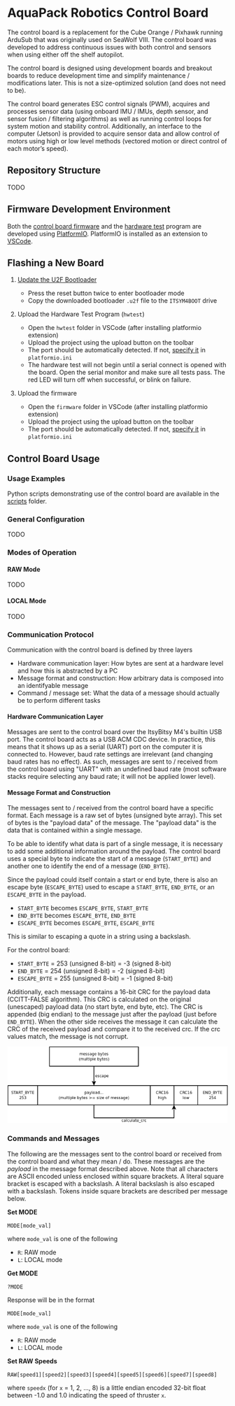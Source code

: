 # AquaPack Robotics Control Board

The control board is a replacement for the Cube Orange / Pixhawk running ArduSub that was originally used on SeaWolf VIII. The control board was developed to address continuous issues with both control and sensors when using either off the shelf autopilot.

The control board is designed using development boards and breakout boards to reduce development time and simplify maintenance / modifications later. This is not a size-optimized solution (and does not need to be).

The control board generates ESC control signals (PWM), acquires and processes sensor data (using onboard IMU / IMUs, depth sensor, and sensor fusion / filtering algorithms) as well as running control loops for system motion and stability control. Additionally, an interface to the computer (Jetson) is provided to acquire sensor data and allow control of motors using high or low level methods (vectored motion or direct control of each motor’s speed).


## Repository Structure

TODO


## Firmware Development Environment

Both the [control board firmware](./firmware/) and the [hardware test](./hwtest/) program are developed using [PlatformIO](https://platformio.org/). PlatformIO is installed as an extension to [VSCode](https://code.visualstudio.com/).


## Flashing a New Board

1. [Update the U2F Bootloader](https://learn.adafruit.com/introducing-adafruit-itsybitsy-m4/update-the-uf2-bootloader)
    - Press the reset button twice to enter bootloader mode
    - Copy the downloaded bootloader `.u2f` file to the `ITSYM4BOOT` drive

2. Upload the Hardware Test Program (`hwtest`)
    - Open the `hwtest` folder in VSCode (after installing platformio extension)
    - Upload the project using the upload button on the toolbar
    - The port should be automatically detected. If not, [specify it](https://docs.platformio.org/en/latest/projectconf/section_env_upload.html) in `platformio.ini`
    - The hardware test will not begin until a serial connect is opened with the board. Open the serial monitor and make sure all tests pass. The red LED will turn off when successful, or blink on failure.

3. Upload the firmware
    - Open the `firmware` folder in VSCode (after installing platformio extension)
    - Upload the project using the upload button on the toolbar
    - The port should be automatically detected. If not, [specify it](https://docs.platformio.org/en/latest/projectconf/section_env_upload.html) in `platformio.ini`


## Control Board Usage

### Usage Examples

Python scripts demonstrating use of the control board are available in the [scripts](./scripts) folder.

### General Configuration

TODO


### Modes of Operation

#### RAW Mode

TODO

#### LOCAL Mode

TODO


### Communication Protocol

Communication with the control board is defined by three layers
- Hardware communication layer: How bytes are sent at a hardware level and how this is abstracted by a PC
- Message format and construction: How arbitrary data is composed into an identifyable message
- Command / message set: What the data of a message should actually be to perform different tasks


#### Hardware Communication Layer

Messages are sent to the control board over the ItsyBitsy M4's builtin USB port. The control board acts as a USB ACM CDC device. In practice, this means that it shows up as a serial (UART) port on the computer it is connected to. However, baud rate settings are irrelevant (and changing baud rates has no effect). As such, messages are sent to / received from the control board using "UART" with an undefined baud rate (most software stacks require selecting any baud rate; it will not be applied lower level).


#### Message Format and Construction

The messages sent to / received from the control board have a specific format. Each message is a raw set of bytes (unsigned byte array). This set of bytes is the "payload data" of the message. The "payload data" is the data that is contained within a single message.

To be able to identify what data is part of a single message, it is necessary to add some additional information around the payload. The control board uses a special byte to indicate the start of a message (`START_BYTE`) and another one to identify the end of a message (`END_BYTE`). 

Since the payload could itself contain a start or end byte, there is also an escape byte (`ESCAPE_BYTE`) used to escape a `START_BYTE`, `END_BYTE`, or an `ESCAPE_BYTE` in the payload. 
- `START_BYTE` becomes `ESCAPE_BYTE`, `START_BYTE`
- `END_BYTE` becomes `ESCAPE_BYTE`, `END_BYTE`
- `ESCAPE_BYTE` becomes `ESCAPE_BYTE`, `ESCAPE_BYTE`

This is similar to escaping a quote in a string using a backslash.

For the control board:
- `START_BYTE` = 253 (unsigned 8-bit) = -3 (signed 8-bit)
- `END_BYTE` = 254 (unsigned 8-bit) = -2 (signed 8-bit)
- `ESCAPE_BYTE` = 255 (unsigned 8-bit) = -1 (signed 8-bit)

Additionally, each message contains a 16-bit CRC for the payload data (CCITT-FALSE algorithm). This CRC is calculated on the original (unescaped) payload data (no start byte, end byte, etc). The CRC is appended (big endian) to the message just after the payload (just before `END_BYTE`). When the other side receives the message it can calculate the CRC of the received payload and compare it to the received crc. If the crc values match, the message is not corrupt.

<p align="center">
    <img height="175" src="./img/cb_msg_construction.png">
</p>


### Commands and Messages

The following are the messages sent to the control board or received from the control board and what they mean / do. These messages are the *payload* in the message format described above. Note that all characters are ASCII encoded unless enclosed within square brackets. A literal square bracket is escaped with a backslash. A literal backslash is also escaped with a backslash. Tokens inside square brackets are described per message below.

**Set MODE**

```
MODE[mode_val]
```

where `mode_val` is one of the following

- `R`: RAW mode
- `L`: LOCAL mode


**Get MODE**

```
?MODE
```

Response will be in the format

```
MODE[mode_val]
```

where `mode_val` is one of the following

- `R`: RAW mode
- `L`: LOCAL mode

**Set RAW Speeds**

```
RAW[speed1][speed2][speed3][speed4][speed5][speed6][speed7][speed8]
```

where `speedx` (for `x` = 1, 2, ..., 8) is a little endian encoded 32-bit float between -1.0 and 1.0 indicating the speed of thruster `x`.

